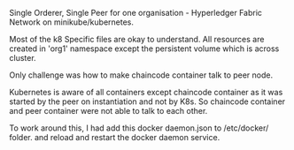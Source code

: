 Single Orderer, Single Peer for one organisation - Hyperledger Fabric Network on minikube/kubernetes.

Most of the k8 Specific files are okay to understand. All resources are created in 'org1' namespace except the persistent volume which is across cluster.

Only challenge was how to make chaincode container talk to peer node.

Kubernetes is aware of all containers except chaincode container as it was started by the peer on instantiation and not by K8s. So chaincode container and peer container were not able to talk to each other.

To work around this, I had add this docker daemon.json to /etc/docker/ folder. and reload and restart the docker daemon service.
